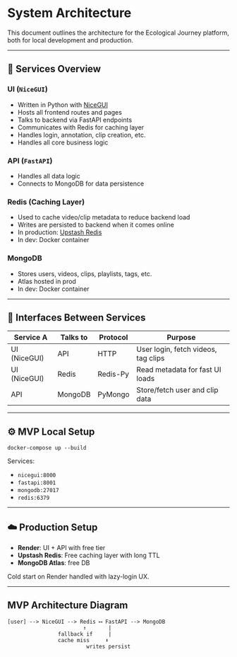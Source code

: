 # System Architecture

This document outlines the architecture for the Ecological Journey platform, both for local development and production.

---

## 🧱 Services Overview

### UI (`NiceGUI`)

- Written in Python with [NiceGUI](https://nicegui.io)
- Hosts all frontend routes and pages
- Talks to backend via FastAPI endpoints
- Communicates with Redis for caching layer
- Handles login, annotation, clip creation, etc.
- Handles all core business logic

### API (`FastAPI`)

- Handles all data logic
- Connects to MongoDB for data persistence

### Redis (Caching Layer)

- Used to cache video/clip metadata to reduce backend load
- Writes are persisted to backend when it comes online
- In production: [Upstash Redis](https://upstash.com/)
- In dev: Docker container

### MongoDB

- Stores users, videos, clips, playlists, tags, etc.
- Atlas hosted in prod
- In dev: Docker container

---

## 🔗 Interfaces Between Services

| Service A    | Talks to | Protocol | Purpose                             |
| ------------ | -------- | -------- | ----------------------------------- |
| UI (NiceGUI) | API      | HTTP     | User login, fetch videos, tag clips |
| UI (NiceGUI) | Redis    | Redis-Py | Read metadata for fast UI loads     |
| API          | MongoDB  | PyMongo  | Store/fetch user and clip data      |

---

## ⚙️ MVP Local Setup

```
docker-compose up --build
```

Services:

- `nicegui:8000`
- `fastapi:8001`
- `mongodb:27017`
- `redis:6379`

---

## ☁️ Production Setup

- **Render**: UI + API with free tier
- **Upstash Redis**: Free caching layer with long TTL
- **MongoDB Atlas**: free DB

Cold start on Render handled with lazy-login UX.

---

## MVP Architecture Diagram

```
[user] --> NiceGUI --> Redis ⟷ FastAPI --> MongoDB
                        ↑       |
                fallback if     |
                cache miss     ⬇
                         writes persist
```
